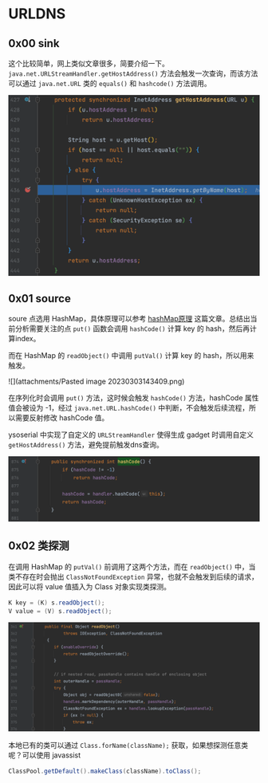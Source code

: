 # URLDNS

## 0x00 sink

这个比较简单，网上类似文章很多，简要介绍一下。 `java.net.URLStreamHandler.getHostAddress()` 方法会触发一次查询，而该方法可以通过 `java.net.URL` 类的 `equals()` 和 `hashcode()` 方法调用。

![image-20240119092941838](attachments/image-20240119092941838.png)

## 0x01 source

soure 点选用 HashMap，具体原理可以参考 [hashMap原理](https://cloud.tencent.com/developer/article/1167574) 这篇文章。总结出当前分析需要关注的点 `put()` 函数会调用 `hashCode()` 计算 key 的 hash，然后再计算index。

而在 HashMap 的 `readObject()` 中调用 `putVal()` 计算 key 的 hash，所以用来触发。

![](attachments/Pasted image 20230303143409.png)

在序列化时会调用 `put()` 方法，这时候会触发 `hashCode()` 方法，hashCode 属性值会被设为 -1，经过 `java.net.URL.hashCode()` 中判断，不会触发后续流程，所以需要反射修改 hashCode 值。

ysoserial 中实现了自定义的 `URLStreamHandler` 使得生成 gadget 时调用自定义 `getHostAddress()` 方法，避免提前触发dns查询。

![image-20240119095330796](attachments/image-20240119095330796.png)

## 0x02 类探测

在调用 HashMap 的 `putVal()` 前调用了这两个方法，而在 `readObject()` 中，当类不存在时会抛出 `ClassNotFoundException` 异常，也就不会触发到后续的请求，因此可以将 value 值插入为 Class 对象实现类探测。

```java
K key = (K) s.readObject();
V value = (V) s.readObject();
```

![image-20240119100451779](attachments/image-20240119100451779.png)

本地已有的类可以通过 `Class.forName(className);` 获取，如果想探测任意类呢？可以使用 javassist

```java
ClassPool.getDefault().makeClass(className).toClass();
```

